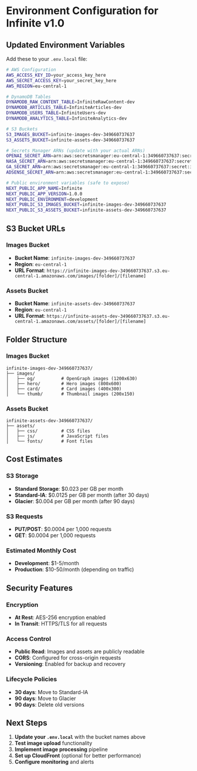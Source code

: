 # Environment Configuration for Infinite v1.0

## Updated Environment Variables

Add these to your `.env.local` file:

```bash
# AWS Configuration
AWS_ACCESS_KEY_ID=your_access_key_here
AWS_SECRET_ACCESS_KEY=your_secret_key_here
AWS_REGION=eu-central-1

# DynamoDB Tables
DYNAMODB_RAW_CONTENT_TABLE=InfiniteRawContent-dev
DYNAMODB_ARTICLES_TABLE=InfiniteArticles-dev
DYNAMODB_USERS_TABLE=InfiniteUsers-dev
DYNAMODB_ANALYTICS_TABLE=InfiniteAnalytics-dev

# S3 Buckets
S3_IMAGES_BUCKET=infinite-images-dev-349660737637
S3_ASSETS_BUCKET=infinite-assets-dev-349660737637

# Secrets Manager ARNs (update with your actual ARNs)
OPENAI_SECRET_ARN=arn:aws:secretsmanager:eu-central-1:349660737637:secret:infinite/openai-api-key-ABC123
NASA_SECRET_ARN=arn:aws:secretsmanager:eu-central-1:349660737637:secret:infinite/nasa-api-key-DEF456
GA_SECRET_ARN=arn:aws:secretsmanager:eu-central-1:349660737637:secret:infinite/google-analytics-id-GHI789
ADSENSE_SECRET_ARN=arn:aws:secretsmanager:eu-central-1:349660737637:secret:infinite/google-adsense-id-JKL012

# Public environment variables (safe to expose)
NEXT_PUBLIC_APP_NAME=Infinite
NEXT_PUBLIC_APP_VERSION=1.0.0
NEXT_PUBLIC_ENVIRONMENT=development
NEXT_PUBLIC_S3_IMAGES_BUCKET=infinite-images-dev-349660737637
NEXT_PUBLIC_S3_ASSETS_BUCKET=infinite-assets-dev-349660737637
```

## S3 Bucket URLs

### Images Bucket
- **Bucket Name**: `infinite-images-dev-349660737637`
- **Region**: `eu-central-1`
- **URL Format**: `https://infinite-images-dev-349660737637.s3.eu-central-1.amazonaws.com/images/[folder]/[filename]`

### Assets Bucket
- **Bucket Name**: `infinite-assets-dev-349660737637`
- **Region**: `eu-central-1`
- **URL Format**: `https://infinite-assets-dev-349660737637.s3.eu-central-1.amazonaws.com/assets/[folder]/[filename]`

## Folder Structure

### Images Bucket
```
infinite-images-dev-349660737637/
├── images/
│   ├── og/          # OpenGraph images (1200x630)
│   ├── hero/        # Hero images (800x600)
│   ├── card/        # Card images (400x300)
│   └── thumb/       # Thumbnail images (200x150)
```

### Assets Bucket
```
infinite-assets-dev-349660737637/
├── assets/
│   ├── css/         # CSS files
│   ├── js/          # JavaScript files
│   └── fonts/       # Font files
```

## Cost Estimates

### S3 Storage
- **Standard Storage**: $0.023 per GB per month
- **Standard-IA**: $0.0125 per GB per month (after 30 days)
- **Glacier**: $0.004 per GB per month (after 90 days)

### S3 Requests
- **PUT/POST**: $0.0004 per 1,000 requests
- **GET**: $0.0004 per 1,000 requests

### Estimated Monthly Cost
- **Development**: $1-5/month
- **Production**: $10-50/month (depending on traffic)

## Security Features

### Encryption
- **At Rest**: AES-256 encryption enabled
- **In Transit**: HTTPS/TLS for all requests

### Access Control
- **Public Read**: Images and assets are publicly readable
- **CORS**: Configured for cross-origin requests
- **Versioning**: Enabled for backup and recovery

### Lifecycle Policies
- **30 days**: Move to Standard-IA
- **90 days**: Move to Glacier
- **90 days**: Delete old versions

## Next Steps

1. **Update your `.env.local`** with the bucket names above
2. **Test image upload** functionality
3. **Implement image processing** pipeline
4. **Set up CloudFront** (optional for better performance)
5. **Configure monitoring** and alerts
